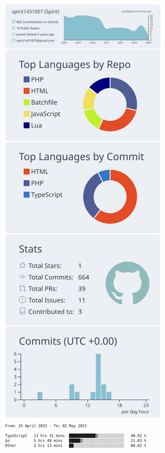 [![](https://raw.githubusercontent.com/spirit1431007/spirit1431007/master/profile-summary-card-output/nord_bright/0-profile-details.svg)](https://git.io/spiritx)
[![](https://raw.githubusercontent.com/spirit1431007/spirit1431007/master/profile-summary-card-output/nord_bright/1-repos-per-language.svg)](https://git.io/spiritx) [![](https://raw.githubusercontent.com/spirit1431007/spirit1431007/master/profile-summary-card-output/nord_bright/2-most-commit-language.svg)](https://git.io/spiritx)
[![](https://raw.githubusercontent.com/spirit1431007/spirit1431007/master/profile-summary-card-output/nord_bright/3-stats.svg)](https://git.io/spiritx) [![](https://raw.githubusercontent.com/spirit1431007/spirit1431007/master/profile-summary-card-output/nord_bright/4-productive-time.svg)](https://git.io/spiritx)

<!--START_SECTION:waka-->

```text
From: 25 April 2023 - To: 02 May 2023

TypeScript   13 hrs 31 mins  ████████████▒░░░░░░░░░░░░   48.92 %
Go           5 hrs 48 mins   █████▒░░░░░░░░░░░░░░░░░░░   21.03 %
Other        2 hrs 13 mins   ██░░░░░░░░░░░░░░░░░░░░░░░   08.02 %
```

<!--END_SECTION:waka-->
